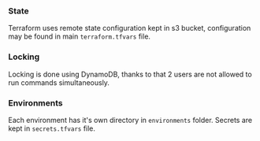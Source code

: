 ### State

Terraform uses remote state configuration kept in s3 bucket, configuration may be found in main `terraform.tfvars` file.

### Locking

Locking is done using DynamoDB, thanks to that 2 users are not allowed to run commands simultaneously.

### Environments

Each environment has it's own directory in `environments` folder.
Secrets are kept in `secrets.tfvars` file.
